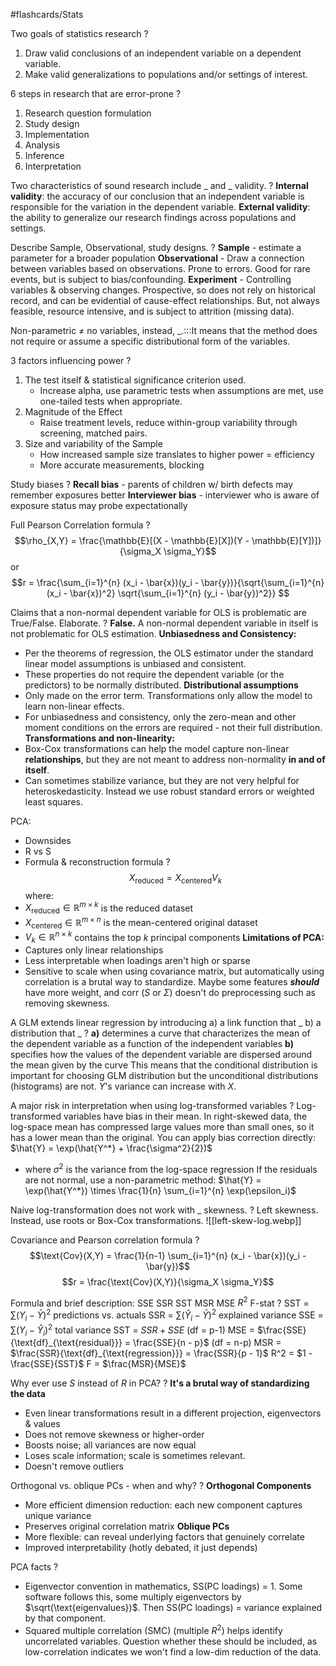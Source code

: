 #flashcards/Stats

Two goals of statistics research
?
1) Draw valid conclusions of an independent variable on a dependent variable.
2) Make valid generalizations to populations and/or settings of interest.

6 steps in research that are error-prone
?
1) Research question formulation
2) Study design
3) Implementation
4) Analysis
5) Inference
6) Interpretation

Two characteristics of sound research include \_ and \_ validity.
?
**Internal validity**: the accuracy of our conclusion that an independent variable is responsible for the variation in the dependent variable.
**External validity**: the ability to generalize our research findings across populations and settings.

Describe Sample, Observational, study designs.
?
**Sample** - estimate a parameter for a broader population
**Observational** - Draw a connection between variables based on observations.  Prone to errors.  Good for rare events, but is subject to bias/confounding.
**Experiment** - Controlling variables & observing changes.  Prospective, so does not rely on historical record, and can be evidential of cause-effect relationships.  But, not always feasible, resource intensive, and is subject to attrition (missing data).

Non-parametric $\neq$ no variables, instead, \_.:::It means that the method does not require or assume  a specific distributional form of the variables.

3 factors influencing power
?
1) The test itself & statistical significance criterion used.
	- Increase alpha, use parametric tests when assumptions are met, use one-tailed tests when appropriate.
2) Magnitude of the Effect
	- Raise treatment levels, reduce within-group variability through screening, matched pairs.
3) Size and variability of the Sample
	- How increased sample size translates to higher power = efficiency
	- More accurate measurements, blocking

Study biases
?
**Recall bias** - parents of children w/ birth defects may remember exposures better
**Interviewer bias** - interviewer who is aware of exposure status may probe expectationally

Full Pearson Correlation formula
?
$$\rho_{X,Y} = \frac{\mathbb{E}[(X - \mathbb{E}[X])(Y - \mathbb{E}[Y])]}{\sigma_X \sigma_Y}$$
or
$$r = \frac{\sum_{i=1}^{n} (x_i - \bar{x})(y_i - \bar{y})}{\sqrt{\sum_{i=1}^{n} (x_i - \bar{x})^2} \sqrt{\sum_{i=1}^{n} (y_i - \bar{y})^2}}
$$

Claims that a non-normal dependent variable for OLS is problematic are True/False.  Elaborate.
?
**False.** A non-normal dependent variable in itself is not problematic for OLS estimation.
**Unbiasedness and Consistency:**
- Per the theorems of regression, the OLS estimator under the standard linear model assumptions is unbiased and consistent.
- These properties do not require the dependent variable (or the predictors) to be normally distributed.
**Distributional assumptions**
- Only made on the error term.  Transformations only allow the model to learn non-linear effects.
- For unbiasedness and consistency, only the zero-mean and other moment conditions on the errors are required - not their full distribution.
**Transformations and non-linearity:**
- Box-Cox transformations can help the model capture non-linear **relationships**, but they are not meant to address non-normality **in and of itself**.
- Can sometimes stabilize variance, but they are not very helpful for heteroskedasticity.  Instead we use robust standard errors or weighted least squares.

PCA:
- Downsides
- R vs S
- Formula & reconstruction formula
?
$$X_\text{reduced} = X_\text{centered} V_k$$
where:
- $X_\text{reduced} \in \mathbb{R}^{m \times k}$ is the reduced dataset
- $X_\text{centered} \in \mathbb{R}^{m \times n}$ is the mean-centered original dataset
- $V_k \in \mathbb{R}^{n \times k}$ contains the top $k$ principal components
**Limitations of PCA:**
- Captures only linear relationships
- Less interpretable when loadings aren't high or sparse
- Sensitive to scale when using covariance matrix, but automatically using correlation is a brutal way to standardize.  Maybe some features ***should*** have more weight, and corr ($S$ or $\Sigma$) doesn't do preprocessing such as removing skewness.

A GLM extends linear regression by introducing
a) a link function that \_
b) a distribution that \_
?
**a)** determines a curve that characterizes the mean of the dependent variable as a function of the independent variables
**b)** specifies how the values of the dependent variable are dispersed around the mean given by the curve
This means that the conditional distribution is important for choosing GLM distribution but the unconditional distributions (histograms) are not.  $Y$'s variance can increase with $X$.

A major risk in interpretation when using log-transformed variables
?
Log-transformed variables have bias in their mean.  In right-skewed data, the log-space mean has compressed large values more than small ones, so it has a lower mean than the original. 
You can apply bias correction directly: $\hat{Y} = \exp(\hat{Y^*} + \frac{\sigma^2}{2})$
- where $\sigma^2$ is the variance from the log-space regression
If the residuals are not normal, use a non-parametric method: $\hat{Y} = \exp(\hat{Y^*}) \times \frac{1}{n} \sum_{i=1}^{n} \exp(\epsilon_i)$

Naive log-transformation does not work with \_ skewness.
?
Left skewness.  Instead, use roots or Box-Cox transformations.
![[left-skew-log.webp]]

Covariance and Pearson correlation formula
?
$$\text{Cov}(X,Y) = \frac{1}{n-1} \sum_{i=1}^{n} (x_i - \bar{x})(y_i - \bar{y})$$
$$r = \frac{\text{Cov}(X,Y)}{\sigma_X \sigma_Y}$$

Formula and brief description:
SSE
SSR
SST
MSR
MSE
$R^2$
F-stat
?
SST = $\sum (Y_i - \bar{Y})^2$        predictions vs. actuals
SSR = $\sum (\hat{Y}_i - \bar{Y})^2$        explained variance
SSE = $\sum (Y_i - \hat{Y}_i)^2$        total variance
SST = $SSR + SSE$        (df = p-1)
MSE = $\frac{SSE}{\text{df}_{\text{residual}}} = \frac{SSE}{n - p}$    (df = n-p)
MSR = $\frac{SSR}{\text{df}_{\text{regression}}} = \frac{SSR}{p - 1}$
R^2 = $1 - \frac{SSE}{SST}$
F = $\frac{MSR}{MSE}$

Why ever use $S$ instead of $R$ in PCA?
?
**It's a brutal way of standardizing the data**
- Even linear transformations result in a different projection, eigenvectors & values
- Does not remove skewness or higher-order
- Boosts noise; all variances are now equal
- Loses scale information; scale is sometimes relevant.
- Doesn't remove outliers

Orthogonal vs. oblique PCs - when and why?
?
**Orthogonal Components**
- More efficient dimension reduction: each new component captures unique variance
- Preserves original correlation matrix
**Oblique PCs**
- More flexible: can reveal underlying factors that genuinely correlate
- Improved interpretability (hotly debated, it just depends)

PCA facts
?
- Eigenvector convention in mathematics, SS(PC loadings) = 1.  Some software follows this, some multiply eigenvectors by $\sqrt(\text{eigenvalues})$.  Then SS(PC loadings) = variance explained by that component.
- Squared multiple correlation (SMC) (multiple $R^2$) helps identify uncorrelated variables.  Question whether these should be included, as low-correlation indicates we won't find a low-dim reduction of the data.

